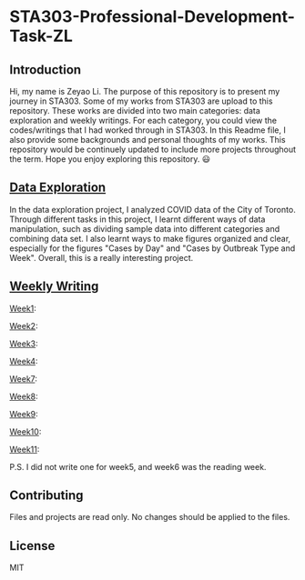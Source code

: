 # STA303-Professional-Development-Task-ZL

## Introduction

Hi, my name is Zeyao Li. The purpose of this repository is to present my journey in STA303. Some of my works from STA303 are upload to this repository. These works are divided into two main categories: data exploration and weekly writings. For each category, you could view the codes/writings that I had worked through in STA303. In this Readme file, I also provide some backgrounds and personal thoughts of my works. This repository would be continuely updated to include more projects throughout the term. Hope you enjoy exploring this repository. :smiley:

## [Data Exploration](Data-Exploration)

In the data exploration project, I analyzed COVID data of the City of Toronto. Through different tasks in this project, I learnt different ways of data manipulation, such as dividing sample data into different categories and combining data set. I also learnt ways to make figures organized and clear, especially for the figures "Cases by Day" and "Cases by Outbreak Type and Week". Overall, this is a really interesting project. 

## [Weekly Writing](Weekly-Writing)

[Week1](Weekly-Writing/Week1.md): 

[Week2](Weekly-Writing/Week2.md): 

[Week3](Weekly-Writing/Week3.md): 

[Week4](Weekly-Writing/Week4.md): 

[Week7](Weekly-Writing/Week7.md): 

[Week8](Weekly-Writing/Week8.md): 

[Week9](Weekly-Writing/Week9.md): 

[Week10](Weekly-Writing/Week10.Rmd): 

[Week11](Weekly-Writing/Week11.md): 

P.S. I did not write one for week5, and week6 was the reading week.

## Contributing

Files and projects are read only. No changes should be applied to the files.

## License

MIT

